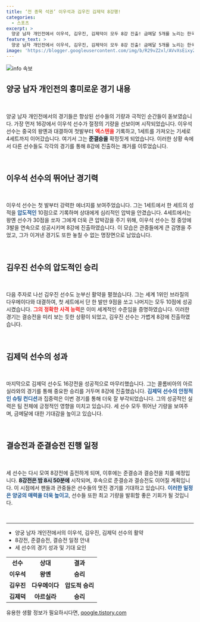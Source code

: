```yaml
---
title: ‘전 종목 석권’ 이우석과 김우진 김제덕 8강행!
categories:
  - 스포츠
excerpt: >
  양궁 남자 개인전에서 이우석, 김우진, 김제덕이 모두 8강 진출! 금메달 5개를 노리는 한국 선수들의 열정이 고스란히 전해진다. 이제 준결승과 결승 대결이 기다리고 있다! 클릭해서 선수들의 극적인 순간을 함께 만나보세요!
feature_text: >
  양궁 남자 개인전에서 이우석, 김우진, 김제덕이 모두 8강 진출! 금메달 5개를 노리는 한국 선수들의 열정이 고스란히 전해진다. 이제 준결승과 결승 대결이 기다리고 있다! 클릭해서 선수들의 극적인 순간을 함께 만나보세요!
image: 'https://blogger.googleusercontent.com/img/b/R29vZ2xl/AVvXsEixyZcFfHzMRdzZMjFBmAUKJYCLCGyLL1o632UiGVXcaFdKo_bkvkuCioo0uUKlGfBVcT3P84aROyZIXSBEx3Aw5nCQ3pTgDom1WDC4m8eifvWiAmWEEVb4x6G_l8C0QH225ldMjyaFvpxGEBGNO37VmDTDMHGhJPq73UglMfDca1-0aw/s1600/blogspot.png'
---
```


<p><img src="https://blogger.googleusercontent.com/img/b/R29vZ2xl/AVvXsEixyZcFfHzMRdzZMjFBmAUKJYCLCGyLL1o632UiGVXcaFdKo_bkvkuCioo0uUKlGfBVcT3P84aROyZIXSBEx3Aw5nCQ3pTgDom1WDC4m8eifvWiAmWEEVb4x6G_l8C0QH225ldMjyaFvpxGEBGNO37VmDTDMHGhJPq73UglMfDca1-0aw/s1600/blogspot.png" alt="info 속보" /></p>

<h2 data-ke-size="size26">양궁 남자 개인전의 흥미로운 경기 내용</h2>

<p data-ke-size="size16">&nbsp;</p>

<p>양궁 남자 개인전에서의 경기들은 향상된 선수들의 기량과 극적인 순간들이 돋보였습니다. 가장 먼저 16강에서 이우석 선수가 절정의 기량을 선보이며 시작되었습니다. 이우석 선수는 중국의 왕옌과 대결하여 첫발부터 <b><span style="color: #ee2323;">엑스텐을</span></b> 기록하고, 1세트를 가져오는 기세로 4세트까지 이어갔습니다. 여기서 그는 <b><span style="background-color: #21538527;">준결승을</span></b> 확정짓게 되었습니다. 이러한 상황 속에서 다른 선수들도 각각의 경기를 통해 8강에 진출하는 쾌거를 이루었습니다. </p>

<p data-ke-size="size16">&nbsp;</p>

<h2 data-ke-size="size26">이우석 선수의 뛰어난 경기력</h2>

<p data-ke-size="size16">&nbsp;</p>

<p>이우석 선수는 첫 발부터 강력한 에너지를 보여주었습니다. 그는 1세트에서 한 세트의 성적을 <b><span style="color: #1a5490;">압도적인</span></b> 10점으로 기록하며 상대에게 심리적인 압박을 안겼습니다. 4세트에서는 왕옌 선수가 30점을 쏘자 그에게 더욱 큰 압박감을 주기 위해, 이우석 선수는 정 중앙에 3발을 연속으로 성공시키며 8강에 진출하였습니다. 이 모습은 관중들에게 큰 감명을 주었고, 그가 이겨낸 경기도 또한 놓칠 수 없는 명장면으로 남았습니다.</p>

<p data-ke-size="size16">&nbsp;</p>

<h2 data-ke-size="size26">김우진 선수의 압도적인 승리</h2>

<p data-ke-size="size16">&nbsp;</p>

<p>다음 주자로 나선 김우진 선수도 눈부신 활약을 펼쳤습니다. 그는 세계 1위인 브라질의 다우메이다와 대결하여, 첫 세트에서 단 한 발만 9점을 쏘고 나머지는 모두 10점에 성공 시켰습니다. <b><span style="color: #ee2323;">그의 정확한 사격 능력</span></b>은 이미 세계적인 수준임을 증명하였습니다. 이러한 경기는 결승전을 미리 보는 듯한 상황이 되었고, 김우진 선수는 가볍게 8강에 진출하였습니다.</p>

<p data-ke-size="size16">&nbsp;</p>

<h2 data-ke-size="size26">김제덕 선수의 성과</h2>

<p data-ke-size="size16">&nbsp;</p>

<p>마지막으로 김제덕 선수도 16강전을 성공적으로 마무리했습니다. 그는 콜롬비아의 아르실라와의 경기를 통해 중요한 승리를 거두며 8강에 진출했습니다. <b><span style="color: #1a5490;">김제덕 선수의 안정적인 슈팅 컨디션</span></b>과 집중력은 이번 경기를 통해 더욱 잘 부각되었습니다. 그의 성공적인 실력은 팀 전체에 긍정적인 영향을 미치고 있습니다. 세 선수 모두 뛰어난 기량을 보여주며, 금메달에 대한 기대감을 높이고 있습니다. </p>

<p data-ke-size="size16">&nbsp;</p>

<h2 data-ke-size="size26">결승전과 준결승전 진행 일정</h2>

<p data-ke-size="size16">&nbsp;</p>

<p>세 선수는 다시 모여 8강전에 출전하게 되며, 이후에는 준결승과 결승전을 치를 예정입니다. <b><span style="background-color: #21538527;">8강전은 밤 8시 50분에</span></b> 시작되며, 후속으로 준결승과 결승전도 이어질 계획입니다. 이 시점에서 팬들과 관중들은 선수들의 멋진 경기를 기대하고 있습니다. <b><span style="color: #1a5490;">이러한 일정은 양궁의 매력을 더욱 높이고</span></b>, 선수들 또한 최고 기량을 발휘할 좋은 기회가 될 것입니다. </p>

<p data-ke-size="size16">&nbsp;</p>

<hr>

<ul>
    <li>양궁 남자 개인전에서의 이우석, 김우진, 김제덕 선수의 활약</li>
    <li>8강전, 준결승전, 결승전 일정 안내</li>
    <li>세 선수의 경기 성과 및 기대 요인</li>
</ul>

<table>
    <tr>
        <td style="text-align: center; height: 17px;"><b>선수</b></td>
        <td style="text-align: center; height: 17px;"><b>상대</b></td>
        <td style="text-align: center; height: 17px;"><b>결과</b></td>
    </tr>
    <tr>
        <td style="text-align: center; height: 17px;"><b>이우석</b></td>
        <td style="text-align: center; height: 17px;"><b>왕옌</b></td>
        <td style="text-align: center; height: 17px;"><b>승리</b></td>
    </tr>
    <tr>
        <td style="text-align: center; height: 17px;"><b>김우진</b></td>
        <td style="text-align: center; height: 17px;"><b>다우메이다</b></td>
        <td style="text-align: center; height: 17px;"><b>압도적 승리</b></td>
    </tr>
    <tr>
        <td style="text-align: center; height: 17px;"><b>김제덕</b></td>
        <td style="text-align: center; height: 17px;"><b>아르실라</b></td>
        <td style="text-align: center; height: 17px;"><b>승리</b></td>
    </tr>
</table>
유용한 생활 정보가 필요하시다면, <a href="https://qoogle.tistory.com" rel="dofollow">qoogle.tistory.com</a>


